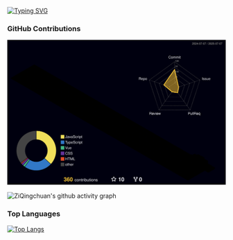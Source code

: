 [![Typing SVG](https://readme-typing-svg.demolab.com?font=Kalam&size=30&duration=3500&pause=1000&color=70A5FD&width=435&lines=Hi+!+I'm+Zi+Qingchuan.%F0%9F%91%8F;You+can+call+me+小川.%F0%9F%98%80)](https://git.io/typing-svg)

### GitHub Contributions

![](./profile-3d-contrib/profile-night-rainbow.svg)

![ZiQingchuan's github activity graph](https://github-readme-activity-graph.vercel.app/graph?username=ziqingchuan&theme=dracula)

### Top Languages

[![Top Langs](https://github-readme-stats.vercel.app/api/top-langs/?username=anuraghazra&layout=donut)](https://github.com/anuraghazra/github-readme-stats)
